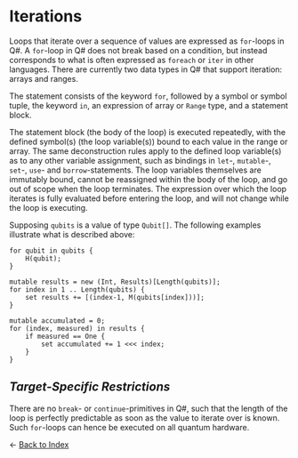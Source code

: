 # Iterations

Loops that iterate over a sequence of values are expressed as `for`-loops in Q#. A `for`-loop in Q# does not break based on a condition, but instead corresponds to what is often expressed as `foreach` or `iter` in other languages. There are currently two data types in Q# that support iteration: arrays and ranges. 

The statement consists of the keyword `for`, followed by a symbol or symbol tuple, the keyword `in`, an expression of array or `Range` type, and a statement block.

The statement block (the body of the loop) is executed repeatedly, with the defined symbol(s) (the loop variable(s)) bound to each value in the range or array.
The same deconstruction rules apply to the defined loop variable(s) as to any other variable assignment, such as bindings in `let`-, `mutable`-, `set`-, `use`- and `borrow`-statements. The loop variables themselves are immutably bound, cannot be reassigned within the body of the loop, and go out of scope when the loop terminates.
The expression over which the loop iterates is fully evaluated before entering the loop, and will not change while the loop is executing.

Supposing `qubits` is a value of type `Qubit[]`. The following examples illustrate what is described above:

```qsharp
for qubit in qubits {
    H(qubit);
}

mutable results = new (Int, Results)[Length(qubits)];
for index in 1 .. Length(qubits) {
    set results += [(index-1, M(qubits[index]))];
}

mutable accumulated = 0;
for (index, measured) in results {
    if measured == One {
        set accumulated += 1 <<< index;
    }
}
```

## *Target-Specific Restrictions*

There are no `break`- or `continue`-primitives in Q#, such that the length of the loop is perfectly predictable as soon as the value to iterate over is known. Such `for`-loops can hence be executed on all quantum hardware.


← [Back to Index](https://github.com/microsoft/qsharp-language/tree/main/Specifications/Language#index)